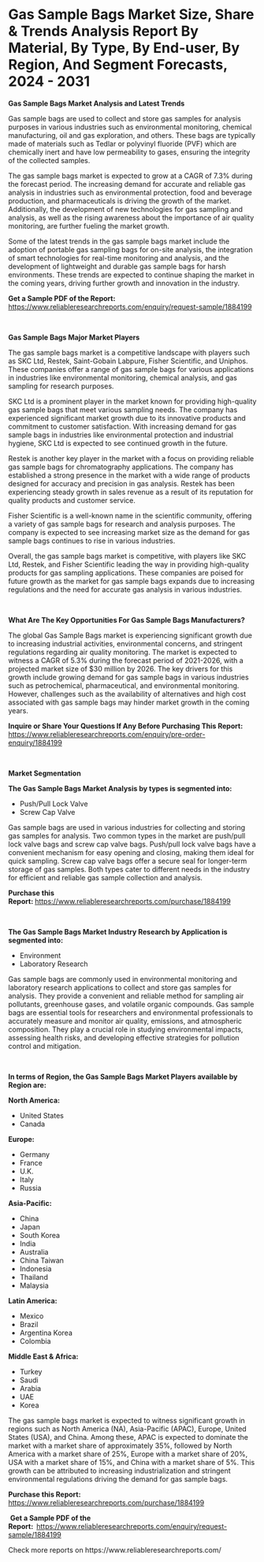 <p><h1>Gas Sample Bags Market Size, Share & Trends Analysis Report By Material, By Type, By End-user, By Region, And Segment Forecasts, 2024 - 2031</h1></p><p><strong>Gas Sample Bags Market Analysis and Latest Trends</strong></p>
<p><p>Gas sample bags are used to collect and store gas samples for analysis purposes in various industries such as environmental monitoring, chemical manufacturing, oil and gas exploration, and others. These bags are typically made of materials such as Tedlar or polyvinyl fluoride (PVF) which are chemically inert and have low permeability to gases, ensuring the integrity of the collected samples.</p><p>The gas sample bags market is expected to grow at a CAGR of 7.3% during the forecast period. The increasing demand for accurate and reliable gas analysis in industries such as environmental protection, food and beverage production, and pharmaceuticals is driving the growth of the market. Additionally, the development of new technologies for gas sampling and analysis, as well as the rising awareness about the importance of air quality monitoring, are further fueling the market growth.</p><p>Some of the latest trends in the gas sample bags market include the adoption of portable gas sampling bags for on-site analysis, the integration of smart technologies for real-time monitoring and analysis, and the development of lightweight and durable gas sample bags for harsh environments. These trends are expected to continue shaping the market in the coming years, driving further growth and innovation in the industry.</p></p>
<p><strong>Get a Sample PDF of the Report:&nbsp;</strong> <a href="https://www.reliableresearchreports.com/enquiry/request-sample/1884199">https://www.reliableresearchreports.com/enquiry/request-sample/1884199</a></p>
<p>&nbsp;</p>
<p><strong>Gas Sample Bags Major Market Players</strong></p>
<p><p>The gas sample bags market is a competitive landscape with players such as SKC Ltd, Restek, Saint-Gobain Labpure, Fisher Scientific, and Uniphos. These companies offer a range of gas sample bags for various applications in industries like environmental monitoring, chemical analysis, and gas sampling for research purposes.</p><p>SKC Ltd is a prominent player in the market known for providing high-quality gas sample bags that meet various sampling needs. The company has experienced significant market growth due to its innovative products and commitment to customer satisfaction. With increasing demand for gas sample bags in industries like environmental protection and industrial hygiene, SKC Ltd is expected to see continued growth in the future.</p><p>Restek is another key player in the market with a focus on providing reliable gas sample bags for chromatography applications. The company has established a strong presence in the market with a wide range of products designed for accuracy and precision in gas analysis. Restek has been experiencing steady growth in sales revenue as a result of its reputation for quality products and customer service.</p><p>Fisher Scientific is a well-known name in the scientific community, offering a variety of gas sample bags for research and analysis purposes. The company is expected to see increasing market size as the demand for gas sample bags continues to rise in various industries.</p><p>Overall, the gas sample bags market is competitive, with players like SKC Ltd, Restek, and Fisher Scientific leading the way in providing high-quality products for gas sampling applications. These companies are poised for future growth as the market for gas sample bags expands due to increasing regulations and the need for accurate gas analysis in various industries.</p></p>
<p>&nbsp;</p>
<p><strong>What Are The Key Opportunities For Gas Sample Bags Manufacturers?</strong></p>
<p><p>The global Gas Sample Bags market is experiencing significant growth due to increasing industrial activities, environmental concerns, and stringent regulations regarding air quality monitoring. The market is expected to witness a CAGR of 5.3% during the forecast period of 2021-2026, with a projected market size of $30 million by 2026. The key drivers for this growth include growing demand for gas sample bags in various industries such as petrochemical, pharmaceutical, and environmental monitoring. However, challenges such as the availability of alternatives and high cost associated with gas sample bags may hinder market growth in the coming years.</p></p>
<p><strong>Inquire or Share Your Questions If Any Before Purchasing This Report:</strong> <a href="https://www.reliableresearchreports.com/enquiry/pre-order-enquiry/1884199">https://www.reliableresearchreports.com/enquiry/pre-order-enquiry/1884199</a></p>
<p>&nbsp;</p>
<p><strong>Market Segmentation</strong></p>
<p><strong>The Gas Sample Bags Market Analysis by types is segmented into:</strong></p>
<p><ul><li>Push/Pull Lock Valve</li><li>Screw Cap Valve</li></ul></p>
<p><p>Gas sample bags are used in various industries for collecting and storing gas samples for analysis. Two common types in the market are push/pull lock valve bags and screw cap valve bags. Push/pull lock valve bags have a convenient mechanism for easy opening and closing, making them ideal for quick sampling. Screw cap valve bags offer a secure seal for longer-term storage of gas samples. Both types cater to different needs in the industry for efficient and reliable gas sample collection and analysis.</p></p>
<p><strong>Purchase this Report:&nbsp;</strong><a href="https://www.reliableresearchreports.com/purchase/1884199">https://www.reliableresearchreports.com/purchase/1884199</a></p>
<p>&nbsp;</p>
<p><strong>The Gas Sample Bags Market Industry Research by Application is segmented into:</strong></p>
<p><ul><li>Environment</li><li>Laboratory Research</li></ul></p>
<p><p>Gas sample bags are commonly used in environmental monitoring and laboratory research applications to collect and store gas samples for analysis. They provide a convenient and reliable method for sampling air pollutants, greenhouse gases, and volatile organic compounds. Gas sample bags are essential tools for researchers and environmental professionals to accurately measure and monitor air quality, emissions, and atmospheric composition. They play a crucial role in studying environmental impacts, assessing health risks, and developing effective strategies for pollution control and mitigation.</p></p>
<p>&nbsp;</p>
<p><strong>In terms of Region, the Gas Sample Bags Market Players available by Region are:</strong></p>
<p>
    <p> <strong> North America: </strong>
        <ul>
            <li>United States</li>
            <li>Canada</li>
        </ul>
        </p> 
    <p> <strong> Europe: </strong>
        <ul>
            <li>Germany</li>
            <li>France</li>
            <li>U.K.</li>
            <li>Italy</li>
            <li>Russia</li>
        </ul>
        </p> 
    <p> <strong> Asia-Pacific: </strong>
        <ul>
            <li>China</li>
            <li>Japan</li>
            <li>South Korea</li>
            <li>India</li>
            <li>Australia</li>
            <li>China Taiwan</li>
            <li>Indonesia</li>
            <li>Thailand</li>
            <li>Malaysia</li>
        </ul>
        </p> 
    <p> <strong> Latin America: </strong>
        <ul>
            <li>Mexico</li>
            <li>Brazil</li>
            <li>Argentina Korea</li>
            <li>Colombia</li>
        </ul>
        </p> 
    <p> <strong> Middle East & Africa: </strong>
        <ul>
            <li>Turkey</li>
            <li>Saudi</li>
            <li>Arabia</li>
            <li>UAE</li>
            <li>Korea</li>
        </ul>
    </p>
    </p>
<p><p>The gas sample bags market is expected to witness significant growth in regions such as North America (NA), Asia-Pacific (APAC), Europe, United States (USA), and China. Among these, APAC is expected to dominate the market with a market share of approximately 35%, followed by North America with a market share of 25%, Europe with a market share of 20%, USA with a market share of 15%, and China with a market share of 5%. This growth can be attributed to increasing industrialization and stringent environmental regulations driving the demand for gas sample bags.</p></p>
<p><strong>Purchase this Report: </strong><a href="https://www.reliableresearchreports.com/purchase/1884199">https://www.reliableresearchreports.com/purchase/1884199</a></p>
<p>&nbsp;<strong>Get a Sample PDF of the Report:&nbsp;&nbsp;</strong><a href="https://www.reliableresearchreports.com/enquiry/request-sample/1884199">https://www.reliableresearchreports.com/enquiry/request-sample/1884199</a></p>
<p><strong></strong></p>
<p>Check more reports on https://www.reliableresearchreports.com/</p>